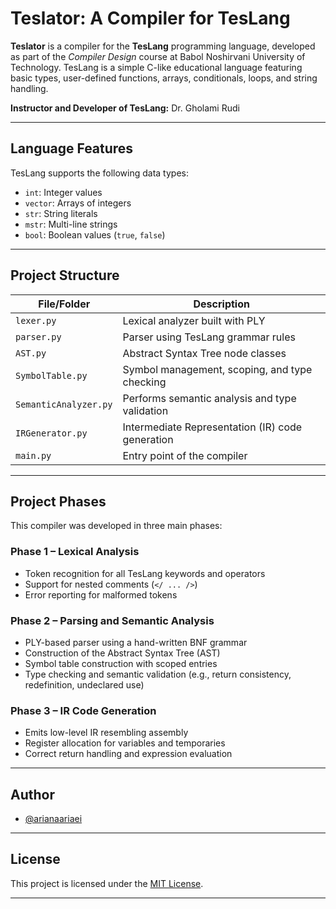 # Teslator: A Compiler for TesLang

**Teslator** is a compiler for the **TesLang** programming language, developed as part of the *Compiler Design* course at Babol Noshirvani University of Technology. TesLang is a simple C-like educational language featuring basic types, user-defined functions, arrays, conditionals, loops, and string handling.


**Instructor and Developer of TesLang:** Dr. Gholami Rudi

---

## Language Features

TesLang supports the following data types:

- `int`: Integer values  
- `vector`: Arrays of integers  
- `str`: String literals  
- `mstr`: Multi-line strings  
- `bool`: Boolean values (`true`, `false`)

---

## Project Structure

| File/Folder           | Description                                      |
|-----------------------|--------------------------------------------------|
| `lexer.py`            | Lexical analyzer built with PLY                  |
| `parser.py`           | Parser using TesLang grammar rules               |
| `AST.py`              | Abstract Syntax Tree node classes                |
| `SymbolTable.py`      | Symbol management, scoping, and type checking    |
| `SemanticAnalyzer.py` |Performs semantic analysis and type validation    |
| `IRGenerator.py`      | Intermediate Representation (IR) code generation |
| `main.py`             | Entry point of the compiler                      |

---

## Project Phases

This compiler was developed in three main phases:

### Phase 1 – Lexical Analysis
- Token recognition for all TesLang keywords and operators  
- Support for nested comments (`</ ... />`)  
- Error reporting for malformed tokens  

### Phase 2 – Parsing and Semantic Analysis
- PLY-based parser using a hand-written BNF grammar  
- Construction of the Abstract Syntax Tree (AST)  
- Symbol table construction with scoped entries  
- Type checking and semantic validation (e.g., return consistency, redefinition, undeclared use)  

### Phase 3 – IR Code Generation
- Emits low-level IR resembling assembly  
- Register allocation for variables and temporaries  
- Correct return handling and expression evaluation  

---

## Author

- [@arianaariaei](https://github.com/arianaariaei)  

---

## License

This project is licensed under the [MIT License](LICENSE).

---

